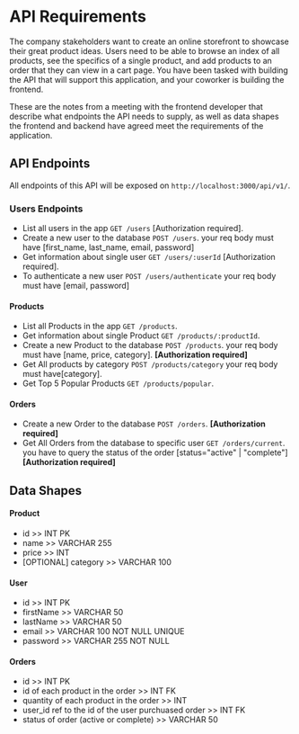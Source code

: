 # API Requirements

The company stakeholders want to create an online storefront to showcase their great product ideas. Users need to be able to browse an index of all products, see the specifics of a single product, and add products to an order that they can view in a cart page. You have been tasked with building the API that will support this application, and your coworker is building the frontend.

These are the notes from a meeting with the frontend developer that describe what endpoints the API needs to supply, as well as data shapes the frontend and backend have agreed meet the requirements of the application.

## API Endpoints

All endpoints of this API will be exposed on `http://localhost:3000/api/v1/`.

### Users Endpoints

- List all users in the app `GET /users` [Authorization required].
- Create a new user to the database `POST /users`. your req body must have [first_name, last_name, email, password]
- Get information about single user `GET /users/:userId` [Authorization required].
- To authenticate a new user `POST /users/authenticate` your req body must have [email, password]

#### Products

- List all Products in the app `GET /products`.
- Get information about single Product `GET /products/:productId`.
- Create a new Product to the database `POST /products`. your req body must have [name, price, category]. **[Authorization required]**
- Get All products by category `POST /products/category` your req body must have[category].
- Get Top 5 Popular Products `GET /products/popular`.

#### Orders

- Create a new Order to the database `POST /orders`. **[Authorization required]**
- Get All Orders from the database to specific user `GET /orders/current`. you have to query the status of the order [status="active" | "complete"] **[Authorization required]**

## Data Shapes

#### Product

- id >> INT PK
- name >> VARCHAR 255
- price >> INT
- [OPTIONAL] category >> VARCHAR 100

#### User

- id >> INT PK
- firstName >> VARCHAR 50
- lastName >> VARCHAR 50
- email >> VARCHAR 100 NOT NULL UNIQUE
- password >> VARCHAR 255 NOT NULL

#### Orders

- id >> INT PK
- id of each product in the order >> INT FK
- quantity of each product in the order >> INT
- user_id ref to the id of the user purchuased order >> INT FK
- status of order (active or complete) >> VARCHAR 50
